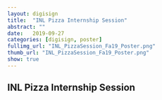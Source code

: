 ```yaml
---
layout: digisign
title:  "INL Pizza Internship Session"
abstract: ""
date:   2019-09-27
categories: [digisign, poster]
fullimg_url: "INL_PizzaSession_Fa19_Poster.png"
thumb_url: "INL_PizzaSession_Fa19_Poster.png"
show: true
---
```

## INL Pizza Internship Session
